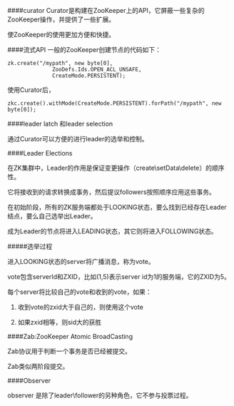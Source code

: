 ####curator
Curator是构建在ZooKeeper上的API，它屏蔽一些复杂的ZooKeeper操作，并提供了一些扩展。

使ZooKeeper的使用更加方便和快捷。


####流式API
一般的ZooKeeper创建节点的代码如下：

	zk.create("/mypath", new byte[0],	              ZooDefs.Ids.OPEN_ACL_UNSAFE,	              CreateMode.PERSISTENT);
	              
使用Curator后，
	zkc.create().withMode(CreateMode.PERSISTENT).forPath("/mypath", new byte[0]);####leader latch 和leader selection
通过Curator可以方便的进行leader的选举和控制。
####Leader Elections
在ZK集群中，Leader的作用是保证变更操作（create\setData\delete）的顺序性。
它将接收到的请求转换成事务，然后提议followers按照顺序应用这些事务。
在初始阶段，所有的ZK服务端都处于LOOKING状态，要么找到已经存在Leader结点，要么自己选举出Leader。
成为Leader的节点将进入LEADING状态，其它则将进入FOLLOWING状态。
#####选举过程
进入LOOKING状态的server将广播消息，称为vote。	 
vote包含serverId和ZXID，比如(1,5)表示server id为1的服务端，它的ZXID为5。
每个server将比较自己的vote和收到的vote，如果：
1.	收到vote的zxid大于自己的，则使用这个vote
2.	如果zxid相等，则sid大的获胜
####Zab:ZooKeeper Atomic BroadCasting
Zab协议用于判断一个事务是否已经被提交。
Zab类似两阶段提交。
####Observer
observer 是除了leader\follower的另种角色，它不参与投票过程。       